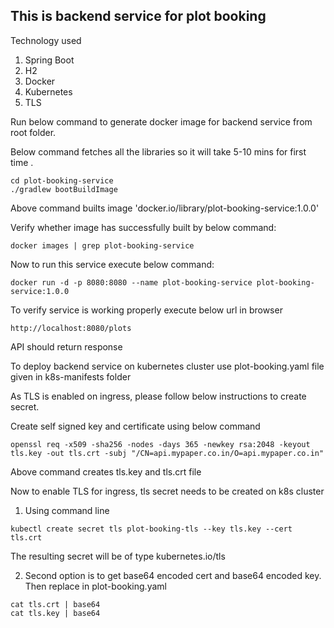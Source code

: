 ## This is backend service for plot booking

Technology used

1. Spring Boot
2. H2
3. Docker
4. Kubernetes
5. TLS

Run below command to generate docker image for backend service from root folder.

Below command fetches all the libraries so it will take 5-10 mins for first time .

```
cd plot-booking-service
./gradlew bootBuildImage
```

Above command builts image 'docker.io/library/plot-booking-service:1.0.0'

Verify whether image has successfully built by below command:

```
docker images | grep plot-booking-service
```

Now to run this service execute below command:

```
docker run -d -p 8080:8080 --name plot-booking-service plot-booking-service:1.0.0
```

To verify service is working properly execute below url in browser

```
http://localhost:8080/plots
```

API should return response

To deploy backend service on kubernetes cluster use plot-booking.yaml file given in k8s-manifests folder

As TLS is enabled on ingress, please follow below instructions to create secret.

Create self signed key and certificate using below command

```
openssl req -x509 -sha256 -nodes -days 365 -newkey rsa:2048 -keyout tls.key -out tls.crt -subj "/CN=api.mypaper.co.in/O=api.mypaper.co.in"
```

Above command creates tls.key and tls.crt file

Now to enable TLS for ingress, tls secret needs to be created on k8s cluster

1. Using command line
```
kubectl create secret tls plot-booking-tls --key tls.key --cert tls.crt
```

The resulting secret will be of type kubernetes.io/tls

2. Second option is to get base64 encoded cert and base64 encoded key. Then replace in plot-booking.yaml

```
cat tls.crt | base64
cat tls.key | base64
```

